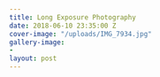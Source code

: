 ```yaml
---
title: Long Exposure Photography
date: 2018-06-10 23:35:00 Z
cover-image: "/uploads/IMG_7934.jpg"
gallery-image:
- 
layout: post
---
```


